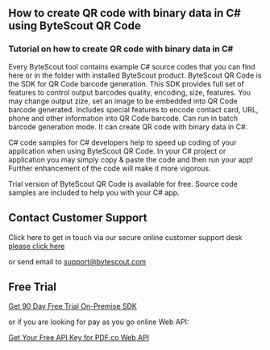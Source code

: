 ## How to create QR code with binary data in C# using ByteScout QR Code

### Tutorial on how to create QR code with binary data in C#

Every ByteScout tool contains example C# source codes that you can find here or in the folder with installed ByteScout product. ByteScout QR Code is the SDK for QR Code barcode generation. This SDK provides full set of features to control output barcodes quality, encoding, size, features. You may change output zize, set an image to be embedded into QR Code barcode generated. Includes special features to encode contact card, URL, phone and other information into QR Code barcode. Can run in batch barcode generation mode. It can create QR code with binary data in C#.

C# code samples for C# developers help to speed up coding of your application when using ByteScout QR Code. In your C# project or application you may simply copy & paste the code and then run your app! Further enhancement of the code will make it more vigorous.

Trial version of ByteScout QR Code is available for free. Source code samples are included to help you with your C# app.

## Contact Customer Support

Click here to get in touch via our secure online customer support desk [please click here](https://bytescout.zendesk.com/hc/en-us/requests/new?subject=ByteScout%20QR%20Code%20Question)

or send email to [support@bytescout.com](mailto:support@bytescout.com?subject=ByteScout%20QR%20Code%20Question) 

## Free Trial

[Get 90 Day Free Trial On-Premise SDK](https://bytescout.com/download/web-installer?utm_source=github-readme)

or if you are looking for pay as you go online Web API:

[Get Your Free API Key for PDF.co Web API](https://pdf.co/documentation/api?utm_source=github-readme)
